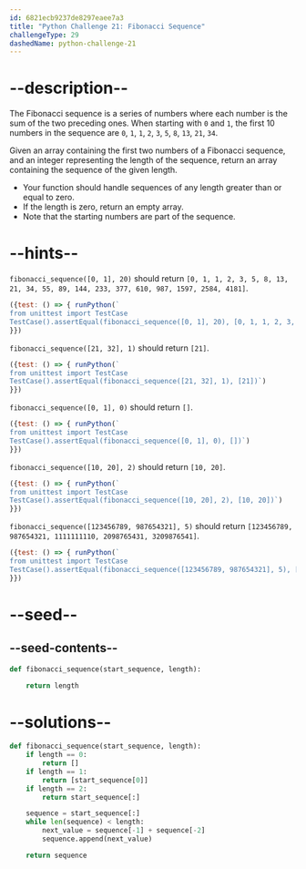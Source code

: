```yaml
---
id: 6821ecb9237de8297eaee7a3
title: "Python Challenge 21: Fibonacci Sequence"
challengeType: 29
dashedName: python-challenge-21
---
```


# --description--

The Fibonacci sequence is a series of numbers where each number is the sum of the two preceding ones. When starting with `0` and `1`, the first 10 numbers in the sequence are `0`, `1`, `1`, `2`, `3`, `5`, `8`, `13`, `21`, `34`.

Given an array containing the first two numbers of a Fibonacci sequence, and an integer representing the length of the sequence, return an array containing the sequence of the given length.

- Your function should handle sequences of any length greater than or equal to zero.
- If the length is zero, return an empty array.
- Note that the starting numbers are part of the sequence.

# --hints--


`fibonacci_sequence([0, 1], 20)` should return `[0, 1, 1, 2, 3, 5, 8, 13, 21, 34, 55, 89, 144, 233, 377, 610, 987, 1597, 2584, 4181]`.

```js
({test: () => { runPython(`
from unittest import TestCase
TestCase().assertEqual(fibonacci_sequence([0, 1], 20), [0, 1, 1, 2, 3, 5, 8, 13, 21, 34, 55, 89, 144, 233, 377, 610, 987, 1597, 2584, 4181])`)
}})
```

`fibonacci_sequence([21, 32], 1)` should return `[21]`.

```js
({test: () => { runPython(`
from unittest import TestCase
TestCase().assertEqual(fibonacci_sequence([21, 32], 1), [21])`)
}})
```

`fibonacci_sequence([0, 1], 0)` should return `[]`.

```js
({test: () => { runPython(`
from unittest import TestCase
TestCase().assertEqual(fibonacci_sequence([0, 1], 0), [])`)
}})
```

`fibonacci_sequence([10, 20], 2)` should return `[10, 20]`.

```js
({test: () => { runPython(`
from unittest import TestCase
TestCase().assertEqual(fibonacci_sequence([10, 20], 2), [10, 20])`)
}})
```

`fibonacci_sequence([123456789, 987654321], 5)` should return `[123456789, 987654321, 1111111110, 2098765431, 3209876541]`.

```js
({test: () => { runPython(`
from unittest import TestCase
TestCase().assertEqual(fibonacci_sequence([123456789, 987654321], 5), [123456789, 987654321, 1111111110, 2098765431, 3209876541])`)
}})
```

# --seed--

## --seed-contents--

```py
def fibonacci_sequence(start_sequence, length):

    return length
```

# --solutions--

```py
def fibonacci_sequence(start_sequence, length):
    if length == 0:
        return []
    if length == 1:
        return [start_sequence[0]]
    if length == 2:
        return start_sequence[:]

    sequence = start_sequence[:]
    while len(sequence) < length:
        next_value = sequence[-1] + sequence[-2]
        sequence.append(next_value)

    return sequence
```
